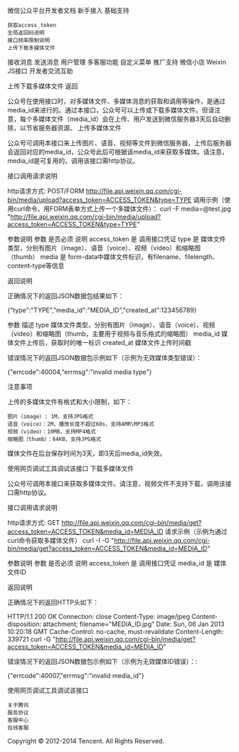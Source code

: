 
微信公众平台开发者文档
新手接入
基础支持

    获取access_token
    全局返回码说明
    接口频率限制说明
    上传下载多媒体文件

接收消息
发送消息
用户管理
多客服功能
自定义菜单
推广支持
微信小店
Weixin JS接口
开发者交流互助

上传下载多媒体文件
返回

公众号在使用接口时，对多媒体文件、多媒体消息的获取和调用等操作，是通过media_id来进行的。通过本接口，公众号可以上传或下载多媒体文件。但请注意，每个多媒体文件（media_id）会在上传、用户发送到微信服务器3天后自动删除，以节省服务器资源。
上传多媒体文件

公众号可调用本接口来上传图片、语音、视频等文件到微信服务器，上传后服务器会返回对应的media_id，公众号此后可根据该media_id来获取多媒体。请注意，media_id是可复用的，调用该接口需http协议。

接口调用请求说明

http请求方式: POST/FORM
http://file.api.weixin.qq.com/cgi-bin/media/upload?access_token=ACCESS_TOKEN&type=TYPE
调用示例（使用curl命令，用FORM表单方式上传一个多媒体文件）：
curl -F media=@test.jpg "http://file.api.weixin.qq.com/cgi-bin/media/upload?access_token=ACCESS_TOKEN&type=TYPE"

参数说明
参数 	是否必须 	说明
access_token 	是 	调用接口凭证
type 	是 	媒体文件类型，分别有图片（image）、语音（voice）、视频（video）和缩略图（thumb）
media 	是 	form-data中媒体文件标识，有filename、filelength、content-type等信息

返回说明

正确情况下的返回JSON数据包结果如下：

{"type":"TYPE","media_id":"MEDIA_ID","created_at":123456789}

参数 	描述
type 	媒体文件类型，分别有图片（image）、语音（voice）、视频（video）和缩略图（thumb，主要用于视频与音乐格式的缩略图）
media_id 	媒体文件上传后，获取时的唯一标识
created_at 	媒体文件上传时间戳

错误情况下的返回JSON数据包示例如下（示例为无效媒体类型错误）：

{"errcode":40004,"errmsg":"invalid media type"}

注意事项

上传的多媒体文件有格式和大小限制，如下：

    图片（image）: 1M，支持JPG格式
    语音（voice）：2M，播放长度不超过60s，支持AMR\MP3格式
    视频（video）：10MB，支持MP4格式
    缩略图（thumb）：64KB，支持JPG格式 

媒体文件在后台保存时间为3天，即3天后media_id失效。

使用网页调试工具调试该接口
下载多媒体文件

公众号可调用本接口来获取多媒体文件。请注意，视频文件不支持下载，调用该接口需http协议。

接口调用请求说明

http请求方式: GET
http://file.api.weixin.qq.com/cgi-bin/media/get?access_token=ACCESS_TOKEN&media_id=MEDIA_ID
请求示例（示例为通过curl命令获取多媒体文件）
curl -I -G "http://file.api.weixin.qq.com/cgi-bin/media/get?access_token=ACCESS_TOKEN&media_id=MEDIA_ID"

参数说明
参数 	是否必须 	说明
access_token 	是 	调用接口凭证
media_id 	是 	媒体文件ID

返回说明

正确情况下的返回HTTP头如下：

HTTP/1.1 200 OK
Connection: close
Content-Type: image/jpeg 
Content-disposition: attachment; filename="MEDIA_ID.jpg"
Date: Sun, 06 Jan 2013 10:20:18 GMT
Cache-Control: no-cache, must-revalidate
Content-Length: 339721
curl -G "http://file.api.weixin.qq.com/cgi-bin/media/get?access_token=ACCESS_TOKEN&media_id=MEDIA_ID"

错误情况下的返回JSON数据包示例如下（示例为无效媒体ID错误）：:

{"errcode":40007,"errmsg":"invalid media_id"}

使用网页调试工具调试该接口

    关于腾讯
    服务协议
    客服中心
    在线客服

Copyright © 2012-2014 Tencent. All Rights Reserved.


